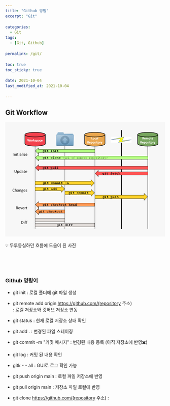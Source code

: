 ```yaml
---
title: "Github 방법"
excerpt: "Git"

categories:
  - Git
tags:
  - [Git, Github]

permalink: /git/

toc: true
toc_sticky: true
 
date: 2021-10-04
last_modified_at: 2021-10-04

---
```


## Git Workflow 

![git-workflow](../assets/images/posts_img/git/git-workflow.png)

💡 두루뭉실하던 흐름에 도움이 된 사진

<br>
<br>
<br>


### Github 명령어

 - git init : 로컬 폴더에 git 파일 생성

 - git remote add origin https://github.com/(repository 주소)<br> : 로컬 저장소와 깃허브 저장소 연동

 - git status : 현재 로컬 저장소 상태 확인

 - git add .  : 변경된 파일 스테이징

 - git commit -m "커밋 메시지" : 변경된 내용 등록 (아직 저장소에 반영✖️)

 - git log : 커밋 된 내용 확인

 - gitk - - all : GUI로 로그 확인 가능

 - git push origin main : 로컬 파일 저장소에 반영

 - git pull origin main : 저장소 파일 로컬에 반영

 - git clone https://github.com/(repository 주소) : 


<br>
<br>